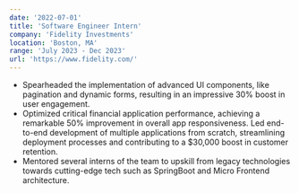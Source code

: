 ```yaml
---
date: '2022-07-01'
title: 'Software Engineer Intern'
company: 'Fidelity Investments'
location: 'Boston, MA'
range: 'July 2023 - Dec 2023'
url: 'https://www.fidelity.com/'
---
```


- Spearheaded the implementation of advanced UI components, like pagination and dynamic forms, resulting in an impressive 30% boost in user engagement.
- Optimized critical financial application performance, achieving a remarkable 50% improvement in overall app responsiveness.
  Led end-to-end development of multiple applications from scratch, streamlining deployment processes and contributing to a $30,000 boost in customer retention.
- Mentored several interns of the team to upskill from legacy technologies towards cutting-edge tech such as SpringBoot and Micro Frontend architecture.
